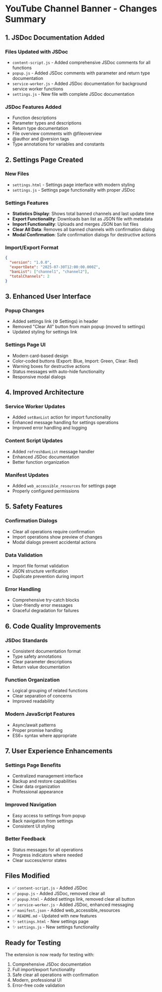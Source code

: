 # YouTube Channel Banner - Changes Summary

## 1. JSDoc Documentation Added

### Files Updated with JSDoc

- `content-script.js` - Added comprehensive JSDoc comments for all functions
- `popup.js` - Added JSDoc comments with parameter and return type documentation
- `service-worker.js` - Added JSDoc documentation for background service worker functions
- `settings.js` - New file with complete JSDoc documentation

### JSDoc Features Added

- Function descriptions
- Parameter types and descriptions
- Return type documentation
- File overview comments with @fileoverview
- @author and @version tags
- Type annotations for variables and constants

## 2. Settings Page Created

### New Files

- `settings.html` - Settings page interface with modern styling
- `settings.js` - Settings page functionality with proper JSDoc

### Settings Features

- **Statistics Display**: Shows total banned channels and last update time
- **Export Functionality**: Downloads ban list as JSON file with metadata
- **Import Functionality**: Uploads and merges JSON ban list files
- **Clear All Data**: Removes all banned channels with confirmation dialog
- **Modal Confirmation**: Safe confirmation dialogs for destructive actions

### Import/Export Format

```json
{
  "version": "1.0.0",
  "exportDate": "2025-07-30T12:00:00.000Z",
  "banList": ["channel1", "channel2"],
  "totalChannels": 2
}
```

## 3. Enhanced User Interface

### Popup Changes

- Added settings link (⚙️ Settings) in header
- Removed "Clear All" button from main popup (moved to settings)
- Updated styling for settings link

### Settings Page UI

- Modern card-based design
- Color-coded buttons (Export: Blue, Import: Green, Clear: Red)
- Warning boxes for destructive actions
- Status messages with auto-hide functionality
- Responsive modal dialogs

## 4. Improved Architecture

### Service Worker Updates

- Added `setBanList` action for import functionality
- Enhanced message handling for settings operations
- Improved error handling and logging

### Content Script Updates

- Added `refreshBanList` message handler
- Enhanced JSDoc documentation
- Better function organization

### Manifest Updates

- Added `web_accessible_resources` for settings page
- Properly configured permissions

## 5. Safety Features

### Confirmation Dialogs

- Clear all operations require confirmation
- Import operations show preview of changes
- Modal dialogs prevent accidental actions

### Data Validation

- Import file format validation
- JSON structure verification
- Duplicate prevention during import

### Error Handling

- Comprehensive try-catch blocks
- User-friendly error messages
- Graceful degradation for failures

## 6. Code Quality Improvements

### JSDoc Standards

- Consistent documentation format
- Type safety annotations
- Clear parameter descriptions
- Return value documentation

### Function Organization

- Logical grouping of related functions
- Clear separation of concerns
- Improved readability

### Modern JavaScript Features

- Async/await patterns
- Proper promise handling
- ES6+ syntax where appropriate

## 7. User Experience Enhancements

### Settings Page Benefits

- Centralized management interface
- Backup and restore capabilities
- Clear data organization
- Professional appearance

### Improved Navigation

- Easy access to settings from popup
- Back navigation from settings
- Consistent UI styling

### Better Feedback

- Status messages for all operations
- Progress indicators where needed
- Clear success/error states

## Files Modified

- ✅ `content-script.js` - Added JSDoc
- ✅ `popup.js` - Added JSDoc, removed clear all
- ✅ `popup.html` - Added settings link, removed clear all button
- ✅ `service-worker.js` - Added JSDoc, enhanced messaging
- ✅ `manifest.json` - Added web_accessible_resources
- ✅ `README.md` - Updated with new features
- ✨ `settings.html` - New settings page
- ✨ `settings.js` - New settings functionality

## Ready for Testing

The extension is now ready for testing with:

1. Comprehensive JSDoc documentation
2. Full import/export functionality
3. Safe clear all operations with confirmation
4. Modern, professional UI
5. Error-free code validation
